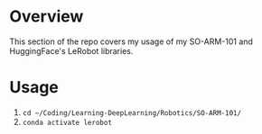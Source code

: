 # Overview
This section of the repo covers my usage of my SO-ARM-101 and HuggingFace's LeRobot libraries.

# Usage
1. `cd ~/Coding/Learning-DeepLearning/Robotics/SO-ARM-101/`
1. `conda activate lerobot`
